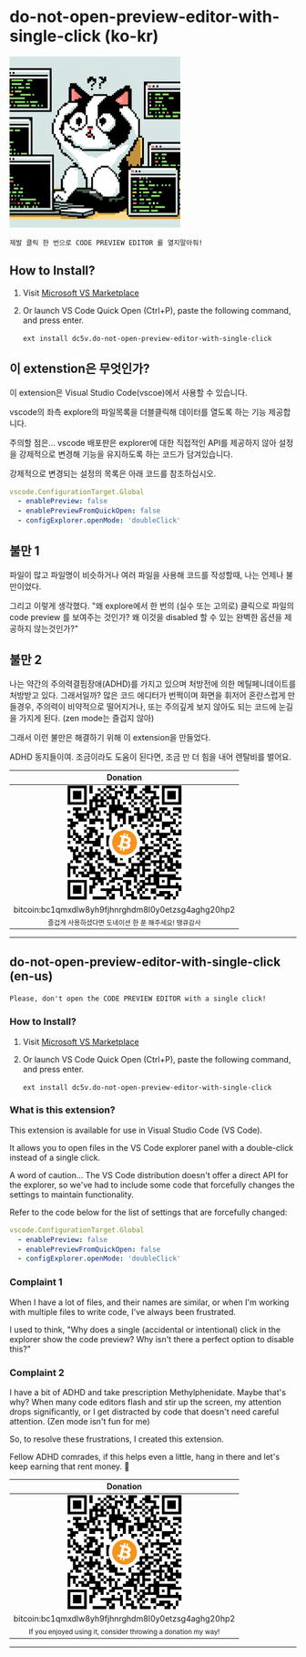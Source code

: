 # do-not-open-preview-editor-with-single-click (ko-kr)

<img src="./assets/image-01.webp" width=300>

`제발 클릭 한 번으로 CODE PREVIEW EDITOR 를 열지말아줘!`


## How to Install?

1. Visit [Microsoft VS Marketplace](https://marketplace.visualstudio.com/publishers/do-not-open-preview-editor-with-single-click)

2. Or launch VS Code Quick Open (Ctrl+P), paste the following command, and press enter.

   `ext install dc5v.do-not-open-preview-editor-with-single-click`

## 이 extenstion은 무엇인가?

이 extension은 Visual Studio Code(vscoe)에서 사용할 수 있습니다.

vscode의 좌측 explore의 파일목록을 더블클릭해 데이터를 열도록 하는 기능 제공합니다.

주의할 점은... vscode 배포판은 explorer에 대한 직접적인 API를 제공하지 않아 설정을 강제적으로 변경해 기능을 유지하도록 하는 코드가 담겨있습니다.

강제적으로 변경되는 설정의 목록은 아래 코드를 참조하십시오.


```yaml
vscode.ConfigurationTarget.Global
  - enablePreview: false
  - enablePreviewFromQuickOpen: false
  - configExplorer.openMode: 'doubleClick'
```

## 불만 1 
파일이 많고 파일명이 비슷하거나 여러 파일을 사용해 코드를 작성할때, 나는 언제나 불만이었다.

그리고 이렇게 생각했다.
"왜 explore에서 한 번의 (실수 또는 고의로) 클릭으로 파일의 code preview 를 보여주는 것인가? 왜 이것을 disabled 할 수 있는 완벽한 옵션을 제공하지 않는것인가?"



## 불만 2
나는 약간의 주의력결핌장애(ADHD)를 가지고 있으며 처방전에 의한 메틸페니데이트를 처방받고 있다. 그래서일까? 많은 코드 에디터가 번쩍이며 화면을 휘저어 혼란스럽게 만들경우, 주의력이 비약적으로 떨어지거나, 또는 주의깊게 보지 않아도 되는 코드에 눈길을 가지게 된다. (zen mode는 즐겁지 않아)


그래서 이런 불만은 해결하기 위해 이 extension을 만들었다.

ADHD 동지들이여. 조금이라도 도움이 된다면, 조금 만 더 힘을 내어 렌탈비를 벌어요.

| Donation |
|:--------:|
| <img src="./assets/wallet.png" width="200">             |
| bitcoin:bc1qmxdlw8yh9fjhnrghdm8l0y0etzsg4aghg20hp2      |
| <small>즐겁게 사용하셨다면 도네이션 한 푼 해주세요! 땡큐감사<small> |


---

## do-not-open-preview-editor-with-single-click (en-us)

`Please, don't open the CODE PREVIEW EDITOR with a single click!`

### How to Install?

1. Visit [Microsoft VS Marketplace](https://marketplace.visualstudio.com/publishers/do-not-open-preview-editor-with-single-click)

2. Or launch VS Code Quick Open (Ctrl+P), paste the following command, and press enter.

   `ext install dc5v.do-not-open-preview-editor-with-single-click`

### What is this extension?

This extension is available for use in Visual Studio Code (VS Code).

It allows you to open files in the VS Code explorer panel with a double-click instead of a single click.

A word of caution... The VS Code distribution doesn't offer a direct API for the explorer, so we've had to include some code that forcefully changes the settings to maintain functionality.

Refer to the code below for the list of settings that are forcefully changed:

```yaml
vscode.ConfigurationTarget.Global
  - enablePreview: false
  - enablePreviewFromQuickOpen: false
  - configExplorer.openMode: 'doubleClick'
```

### Complaint 1

When I have a lot of files, and their names are similar, or when I'm working with multiple files to write code, I've always been frustrated.

I used to think, 
"Why does a single (accidental or intentional) click in the explorer show the code preview? Why isn't there a perfect option to disable this?"

### Complaint 2

I have a bit of ADHD and take prescription Methylphenidate. Maybe that's why? When many code editors flash and stir up the screen, my attention drops significantly, or I get distracted by code that doesn't need careful attention. (Zen mode isn't fun for me)

So, to resolve these frustrations, I created this extension.

Fellow ADHD comrades, if this helps even a little, hang in there and let's keep earning that rent money. 🍻

> 

| Donation |
|:--------:|
| <img src="./assets/wallet.png" width="200">                                 |
| bitcoin:bc1qmxdlw8yh9fjhnrghdm8l0y0etzsg4aghg20hp2                          |
| <small>If you enjoyed using it, consider throwing a donation my way!<small> |

---